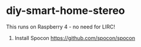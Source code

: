 # diy-smart-home-stereo

This runs on Raspberry 4 - no need for LIRC!

1. Install Spocon https://github.com/spocon/spocon
